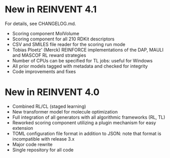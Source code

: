New in REINVENT 4.1
===================

For details, see CHANGELOG.md.

* Scoring component MolVolume
* Scoring component for all 210 RDKit descriptors
* CSV and SMILES file reader for the scoring run mode
* Tobias Ploetz' (Merck) REINFORCE implementations of the DAP, MAULI and MASCOF RL reward strategies
* Number of CPUs can be specified for TL jobs: useful for Windows
* All prior models tagged with metadata and checked for integrity
* Code improvements and fixes


New in REINVENT 4.0
===================

* Combined RL/CL (staged learning)
* New transformer model for molecule optimization
* Full integration of all generators with all algorithmic frameworks (RL, TL)
* Reworked scoring component utilizing a plugin mechanism for easy extension
* TOML configuration file format in addition to JSON: note that format is incompatible with release 3.x
* Major code rewrite
* Single repository for all code
